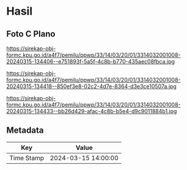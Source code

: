 # Hasil

## Foto C Plano

https://sirekap-obj-formc.kpu.go.id/a4f7/pemilu/ppwp/33/14/03/20/01/3314032001008-20240315-134406--e751893f-5a5f-4c8b-b770-435aec08fbca.jpg

https://sirekap-obj-formc.kpu.go.id/a4f7/pemilu/ppwp/33/14/03/20/01/3314032001008-20240315-134418--850ef3e8-02c2-4d7e-8364-d3e3ce10507a.jpg

https://sirekap-obj-formc.kpu.go.id/a4f7/pemilu/ppwp/33/14/03/20/01/3314032001008-20240315-134433--bb26d429-afac-4c8b-b5e4-d9c9011884b1.jpg


## Metadata

| Key        | Value               |
| ---------- | ------------------- |
| Time Stamp | 2024-03-15 14:00:00 |



